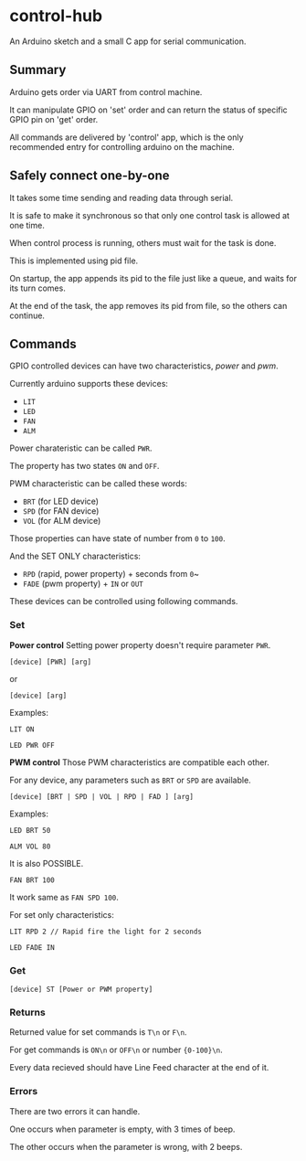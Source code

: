 # control-hub

An Arduino sketch and a small C app for serial communication.

## Summary

Arduino gets order via UART from control machine.

It can manipulate GPIO on 'set' order and can return the status of specific GPIO pin on 'get' order.

All commands are delivered by 'control' app, which is the only recommended entry for controlling arduino on the machine.


## Safely connect one-by-one

It takes some time sending and reading data through serial.

It is safe to make it synchronous so that only one control task is allowed at one time.

When control process is running, others must wait for the task is done.

This is implemented using pid file. 

On startup, the app appends its pid to the file just like a queue, and waits for its turn comes.

At the end of the task, the app removes its pid from file, so the others can continue.

## Commands

GPIO controlled devices can have two characteristics, *power* and *pwm*.

Currently arduino supports these devices: 
- `LIT`
- `LED`
- `FAN`
- `ALM`

Power charateristic can be called `PWR`.

The property has two states `ON` and `OFF`.

PWM characteristic can be called these words: 
- `BRT` (for LED device)
- `SPD` (for FAN device)
- `VOL` (for ALM device)

Those properties can have state of number from `0` to `100`.

And the SET ONLY characteristics:
- `RPD` (rapid, power property) + seconds from `0`~
- `FADE` (pwm property) + `IN` or `OUT`

These devices can be controlled using following commands.

### Set

**Power control**
Setting power property doesn't require parameter `PWR`.
~~~
[device] [PWR] [arg]
~~~
or
~~~
[device] [arg]
~~~

Examples:
~~~
LIT ON
~~~
~~~
LED PWR OFF
~~~

**PWM control**
Those PWM characteristics are compatible each other.

For any device, any parameters such as `BRT` or `SPD` are available.
~~~
[device] [BRT | SPD | VOL | RPD | FAD ] [arg]
~~~

Examples:
~~~
LED BRT 50
~~~
~~~
ALM VOL 80
~~~

It is also POSSIBLE.
~~~
FAN BRT 100
~~~
It work same as `FAN SPD 100`.

For set only characteristics:
~~~
LIT RPD 2 // Rapid fire the light for 2 seconds
~~~
~~~
LED FADE IN
~~~

### Get
~~~
[device] ST [Power or PWM property]
~~~

### Returns

Returned value for set commands is `T\n` or `F\n`.

For get commands is `ON\n` or `OFF\n` or number `{0-100}\n`.

Every data recieved should have Line Feed character at the end of it.

### Errors

There are two errors it can handle.

One occurs when parameter is empty, with 3 times of beep.

The other occurs when the parameter is wrong, with 2 beeps.

